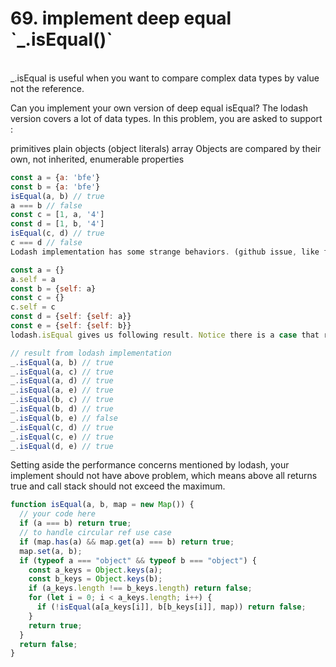 <h1>69. implement deep equal `_.isEqual()`
</h1>

<br/>\_.isEqual is useful when you want to compare complex data types by value not the reference.

Can you implement your own version of deep equal isEqual? The lodash version covers a lot of data types. In this problem, you are asked to support :

primitives
plain objects (object literals)
array
Objects are compared by their own, not inherited, enumerable properties

```js
const a = {a: 'bfe'}
const b = {a: 'bfe'}
isEqual(a, b) // true
a === b // false
const c = [1, a, '4']
const d = [1, b, '4']
isEqual(c, d) // true
c === d // false
Lodash implementation has some strange behaviors. (github issue, like following code

const a = {}
a.self = a
const b = {self: a}
const c = {}
c.self = c
const d = {self: {self: a}}
const e = {self: {self: b}}
lodash.isEqual gives us following result. Notice there is a case that resulting in false.

// result from lodash implementation
_.isEqual(a, b) // true
_.isEqual(a, c) // true
_.isEqual(a, d) // true
_.isEqual(a, e) // true
_.isEqual(b, c) // true
_.isEqual(b, d) // true
_.isEqual(b, e) // false
_.isEqual(c, d) // true
_.isEqual(c, e) // true
_.isEqual(d, e) // true
```

Setting aside the performance concerns mentioned by lodash, your implement should not have above problem, which means above all returns true and call stack should not exceed the maximum.
<br/>

```js
function isEqual(a, b, map = new Map()) {
  // your code here
  if (a === b) return true;
  // to handle circular ref use case
  if (map.has(a) && map.get(a) === b) return true;
  map.set(a, b);
  if (typeof a === "object" && typeof b === "object") {
    const a_keys = Object.keys(a);
    const b_keys = Object.keys(b);
    if (a_keys.length !== b_keys.length) return false;
    for (let i = 0; i < a_keys.length; i++) {
      if (!isEqual(a[a_keys[i]], b[b_keys[i]], map)) return false;
    }
    return true;
  }
  return false;
}
```
